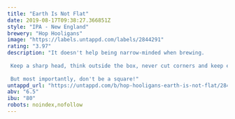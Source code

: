 ```yaml
---
title: "Earth Is Not Flat"
date: 2019-08-17T09:38:27.366851Z
style: "IPA - New England"
brewery: "Hop Hooligans"
image: "https://labels.untappd.com/labels/2844291"
rating: "3.97"
description: "It doesn't help being narrow-minded when brewing.  Keep a sharp head, think outside the box, never cut corners and keep exploring to the edges of the world.  But most importantly, don't be a square!"
untappd_url: "https://untappd.com/b/hop-hooligans-earth-is-not-flat/2844291"
abv: "6.5"
ibu: "80"
robots: noindex,nofollow
---
```

